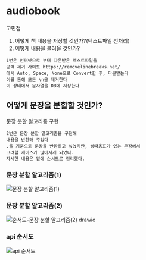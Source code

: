 # audiobook
고민점  
1. 어떻게 책 내용을 저장할 것인가?(텍스트파일 전처리)
2. 어떻게 내용을 불러올 것인가?

```
1번은 인터넷으로 부터 다운받은 텍스트파일을
공백 제거 사이트 https://removelinebreaks.net/
에서 Auto, Space, None으로 Convert한 후, 다운받는다
이를 통해 모든 \n을 제거한다
이 상태에서 문자열을 DB에 저장한다
```

## 어떻게 문장을 분할할 것인가?

문장 분할 알고리즘 구현

```
2번은 문장 분할 알고리즘을 구현해  
내용을 반환해 주었다
.을 기준으로 문장을 반환하고 싶었지만, 쌍따옴표가 있는 문장에서 
고려할 케이스가 많아지게 되었다.  
자세한 내용은 밑에 순서도로 정리했다.
```

### 문장 분할 알고리즘(1)
![문장 분할 알고리즘(1)](https://github.com/GyyymShark/audiobook/assets/46774346/23d2baf5-2e44-44a3-bf12-0162477cdf19)

### 문장 분할 알고리즘(2)
![순서도-문장 분할 알고리즘(2) drawio](https://github.com/GyyymShark/audiobook/assets/46774346/c14ac6eb-2cba-4747-a3ce-f37a6508d077)


### api 순서도
![api 순서도](https://github.com/GyyymShark/audiobook/assets/46774346/eb8c25c7-ace0-4a22-aa37-46e40c19df63)
